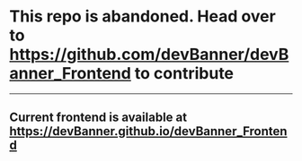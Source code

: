 # This repo is abandoned. Head over to https://github.com/devBanner/devBanner_Frontend to contribute

----


## Current frontend is available at https://devBanner.github.io/devBanner_Frontend

